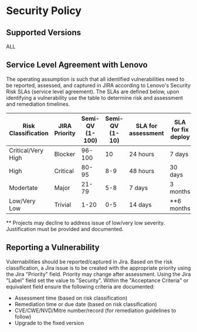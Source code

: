 # Security Policy

## Supported Versions
ALL

## Service Level Agreement with Lenovo
The operating assumption is such that all identified vulnerabilities need to be reported, assessed, and captured in JIRA 
according to Lenovo's Security Risk SLAs (service level agreement). The SLAs are defined below, upon identifying a vulnerability
use the table to determine risk and assessment and remediation timelines.

| Risk Classification | JIRA Priority | Semi-QV (1-100) | Semi-QV (1-10) | SLA for assessment | SLA for fix deploy |
| ------------------- | ------------- | --------------- | -------------- | ------------------ | ------------------ |
| Critical/Very High  | Blocker       | 96-100          | 10             | 24 hours           | 7 days             |
| High                | Critical      | 80-95           | 8-9            | 48 hours           | 30 days            |
| Modertate           | Major         | 21-79           | 5-8            | 7 days             | 3 months           |
| Low/Very Low        | Trivial       | 1-20            | 0-5            | 14 days            | **6 months         |

** Projects may decline to address issue of low/very low severity. Justification must be provided and documented.

## Reporting a Vulnerability
Vulernabilities should be reported/captured in Jira. Based on the risk classification, a Jira issue is to be created with
the appropriate priority using the Jira "Priority" field. Priority may change after assessment.  Using the Jira "Label" field 
set the value to "Security".  Within the "Acceptance Criteria" or equivalent field ensure the following criteria are documented:
- Assessment time (based on risk classification)
- Remediation time or due date (based on risk classification)
- CVE/CWE/NVD/Mitre number/record (for remediation guidelines to follow)
- Upgrade to the fixed version

